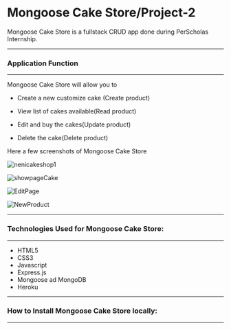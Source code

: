 
# Mongoose Cake Store/Project-2

Mongoose Cake Store is a fullstack CRUD app done during PerScholas Internship.

--------------------------------------------------------------------------------------------
### Application Function
-----------------------------------------------------------------------------------------------
Mongoose Cake Store will allow you to 

- Create a new customize cake (Create product)

- View list of cakes available(Read product)

- Edit  and buy the cakes(Update product)

- Delete the cake(Delete product) 


Here a few screenshots of Mongoose Cake Store

![nenicakeshop1](https://user-images.githubusercontent.com/98413761/158913519-8e0b84c9-c311-47b1-9d4e-4b847cef650f.png)




![showpageCake](https://user-images.githubusercontent.com/98413761/158918329-7535c109-f6f0-4b7c-bcc1-ec81eee8ff1d.png)


![EditPage](https://user-images.githubusercontent.com/98413761/158918517-eddb9d97-f9a4-4c1a-875a-7f410d8621ce.png)


![NewProduct](https://user-images.githubusercontent.com/98413761/158918732-e23ee8cb-b1a7-4aa3-9769-d0d9dc1e4cf0.png)


--------------------------------------------------------------------------------------------------------
### Technologies Used for Mongoose Cake Store:
-------------------------------------------------------------------------------------------------------
- HTML5
- CSS3
- Javascript
- Express.js
- Mongoose ad MongoDB
- Heroku
---------------------------------------------------------------------------------------------------------
### How to Install Mongoose Cake Store locally:
------------------------------------------------------------------------------------------------------------

